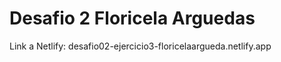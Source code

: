 # Desafio 2 Floricela Arguedas

Link a Netlify: desafio02-ejercicio3-floricelaargueda.netlify.app
```  

